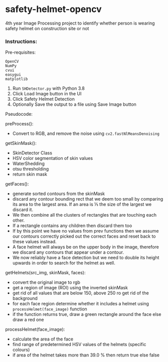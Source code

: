 # safety-helmet-opencv
4th year Image Processing project to identify whether person is wearing safety helmet on construction site or not

### Instructions:

Pre-requisites:
```
OpenCV
NumPy
cvui
easygui
matplotlib
```

1. Run `SHDetector.py` with Python 3.8
2. Click Load Image button in the UI
3. Click Safety Helmet Detection
4. Optionally Save the output to a file using Save Image button

Pseudocode:

preProcess():
* Convert to RGB, and remove the noise using `cv2.fastNlMeansDenoising`

getSkinMask():
* SkinDetector Class
* HSV color segmentation of skin values
* WaterShedding
* otsu thresholding
* return skin mask

getFaces():
* generate sorted contours from the skinMask
* discard any contour bounding rect that we deem too small by comparing its area to the largest area. If an area is ⅕ the size of the largest we discard it.
* We then combine all the clusters of rectangles that are touching each other.
* If a rectangle contains any children then discard them too
* If by this point we have no values from prev functions then we assume our contours correctly picked out the correct faces and reset back to these values instead.
* A face helmet will always be on the upper body in the image, therefore we discard any contours that appear under a contour.
* We now reliably have a face detection but we need to double its height upwards in order to search for the helmet as well.

getHelmets(src_img, skinMask, faces):
* convert the original image to rgb
* get a region of image (ROI) using the inverted skinMask
* get rid of all values that are below 150, above 250 ro get rid of the background
* for each face region determine whether it includes a helmet using `processHelmet(face_image)` function
* if the function returns true, draw a green rectangle around the face else draw a red one

processHelmet(face_image):
* calculate the area of the face
* find range of predetermined HSV values of the helmets (specific colours)
* if area of the helmet takes more than 39.0 % then return true else false
